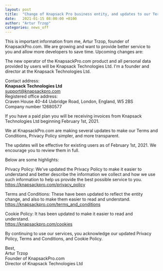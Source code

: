 ```yaml
---
layout: post
title:  "Change of Knapsack Pro business entity, and updates to our Terms and Conditions & Privacy Policy"
date:   2021-01-15 08:00:00 +0100
author: "Artur Trzop"
categories: news_off
---
```


This is important information from me, Artur Trzop, founder of KnapsackPro.com. We are growing and want to provide better service to you and allow more developers to save time. Upcoming changes are:

The new operator of the KnapsackPro.com product and all personal data provided by users will be Knapsack Technologies Ltd. I'm a founder and director at the Knapsack Technologies Ltd.

Contact address:
<br>
<b>Knapsack Technologies Ltd</b>
<br>
support@knapsackpro.com
<br>
Registered office address:
<br>
Craven House 40-44 Uxbridge Road, London, England, W5 2BS
<br>
Company number 12680577

If you have a paid plan you will be receiving invoices from Knapsack Technologies Ltd beginning February 1st, 2021.

We at KnapsackPro.com are making several updates to make our Terms and Conditions, Privacy Policy simpler, and more transparent.

The updates will be effective for existing users as of February 1st, 2021. We encourage you to review them in full.

Below are some highlights:

Privacy Policy: We’ve updated the Privacy Policy to make it easier to understand and better describe the information we collect and how we use such information to help us provide the best possible service to you.
<br>
https://knapsackpro.com/privacy_policy

Terms and Conditions: These have been updated to reflect the entity change, and also to make them easier to read and understand.
<br>
https://knapsackpro.com/terms_and_conditions

Cookie Policy: It has been updated to make it easier to read and understand.
<br>
https://knapsackpro.com/cookies

By continuing to use our services, you acknowledge our updated Privacy Policy, Terms and Conditions, and Cookie Policy.

Best,
<br>
Artur Trzop
<br>
Founder of KnapsackPro.com
<br>
Director of Knapsack Technologies Ltd
